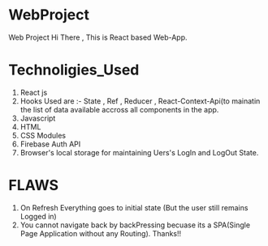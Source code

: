 # WebProject
Web Project
 Hi There , This is React based Web-App.
 # Technoligies_Used
 1. React js
 2. Hooks Used are :- State , Ref , Reducer , React-Context-Api(to mainatin the list of data available accross all components in the app.
 3. Javascript 
 4. HTML
 5. CSS Modules
 6. Firebase Auth API
 7. Browser's local storage for maintaining Uers's LogIn and LogOut State.
 # FLAWS
 1. On Refresh Everything goes to initial state (But the user still remains Logged in)
 2. You cannot navigate back by backPressing becuase its a SPA(Single Page Application without any Routing).
                                                              Thanks!!
 

